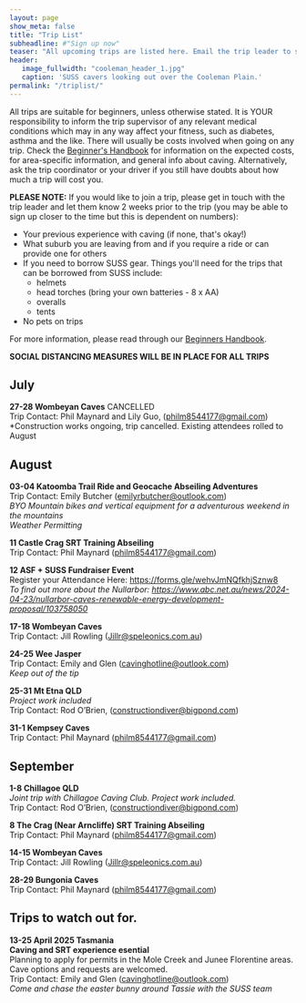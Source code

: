 ```yaml
---
layout: page
show_meta: false
title: "Trip List"
subheadline: #"Sign up now"
teaser: "All upcoming trips are listed here. Email the trip leader to sign up."
header:
   image_fullwidth: "cooleman_header_1.jpg"
   caption: 'SUSS cavers looking out over the Cooleman Plain.'
permalink: "/triplist/"
---
```


<!-- To Do convert this to auto genarage from a yaml file -->

All trips are suitable for beginners, unless otherwise stated.  It is YOUR responsibility to inform the trip supervisor of any relevant medical
conditions which may in any way affect your fitness, such as diabetes,
asthma and the like. There will usually be costs involved when going on any trip. Check the <a href="/assets/handbook.pdf">Beginner's Handbook</a>
for information on the expected costs, for area-specific information, and general info about caving. Alternatively, ask the trip coordinator or your driver
if you still have doubts about how much a trip will cost you.

**PLEASE NOTE:**
If you would like to join a trip, please get in touch with the trip leader and let them know 2 weeks prior to the trip (you may be able to sign up closer to the time but this is dependent on numbers):

-   Your previous experience with caving (if none, that's okay!)
-   What suburb you are leaving from and if you require a ride or can provide one for others
-   If you need to borrow SUSS gear. Things you'll need for the trips that can be borrowed from SUSS include:
    -   helmets
    -   head torches (bring your own batteries - 8 x AA)
    -   overalls
    -   tents
- No pets on trips

For more information, please read through our [Beginners Handbook](/assets/handbook.pdf).

**SOCIAL DISTANCING MEASURES WILL BE IN PLACE FOR ALL TRIPS**   

## July

**27-28 Wombeyan Caves** CANCELLED  
Trip Contact: Phil Maynard and Lily Guo, (philm8544177@gmail.com)  
*Construction works ongoing, trip cancelled. Existing attendees rolled to August


## August

**03-04 Katoomba Trail Ride and Geocache Abseiling Adventures**  
Trip Contact: Emily Butcher (emilyrbutcher@outlook.com)  
*BYO Mountain bikes and vertical equipment for a adventurous weekend in the mountains*  
*Weather Permitting*

**11 Castle Crag SRT Training Abseiling**  
Trip Contact: Phil Maynard (philm8544177@gmail.com)

**12 ASF + SUSS Fundraiser Event**   
Register your Attendance Here: https://forms.gle/wehvJmNQfkhjSznw8   
*To find out more about the Nullarbor: https://www.abc.net.au/news/2024-04-23/nullarbor-caves-renewable-energy-development-proposal/103758050*

**17-18 Wombeyan Caves**   
Trip Contact: Jill Rowling (Jillr@speleonics.com.au)

**24-25 Wee Jasper**  
Trip Contact: Emily and Glen (cavinghotline@outlook.com)  
*Keep out of the tip* 

**25-31 Mt Etna QLD**   
*Project work included*   
Trip Contact: Rod O’Brien, (constructiondiver@bigpond.com)

**31-1 Kempsey Caves**   
Trip Contact: Phil Maynard (philm8544177@gmail.com)


## September

**1-8 Chillagoe QLD**  
*Joint trip with Chillagoe Caving Club. Project work included.*  
Trip Contact: Rod O’Brien, (constructiondiver@bigpond.com)

**8 The Crag (Near Arncliffe) SRT Training Abseiling**  
Trip Contact: Phil Maynard (philm8544177@gmail.com)

**14-15 Wombeyan Caves**  
Trip Contact: Jill Rowling (Jillr@speleonics.com.au)

**28-29 Bungonia Caves**  
Trip Contact: Phil Maynard (philm8544177@gmail.com)


## Trips to watch out for.  

**13-25 April 2025 Tasmania**  
**Caving and SRT experience esential**  
Planning to apply for permits in the Mole Creek and Junee Florentine areas.  
Cave options and requests are welcomed.  
Trip Contact: Emily and Glen (cavinghotline@outlook.com)  
*Come and chase the easter bunny around Tassie with the SUSS team*
